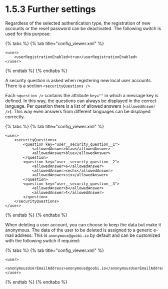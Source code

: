 # 1.5.3 Further settings

Regardless of the selected authentication type, the registration of new accounts or the reset password can be deactivated. The following switch is used for this purpose:

{% tabs %}
{% tab title="config\_viewer.xml" %}
```markup
<user>
    <userRegistrationEnabled>true</userRegistrationEnabled>
</user>
```
{% endtab %}
{% endtabs %}

A security question is asked when registering new local user accounts. There is a section `<securityQuestions />`

Each `<question />` contains the attribute `key=""` in which a message key is defined. In this way, the questions can always be displayed in the correct language. Per question there is a list of allowed answers \(`<allowedAnswer />`\). This way even answers from different languages can be displayed correctly. 

{% tabs %}
{% tab title="config\_viewer.xml" %}
```markup
<user>
    <securityQuestions>
        <question key="user__security_question__1">
            <allowedAnswer>blau</allowedAnswer>
            <allowedAnswer>blue</allowedAnswer>
        </question>
        <question key="user__security_question__2">
            <allowedAnswer>6</allowedAnswer>
            <allowedAnswer>sechs</allowedAnswer>
            <allowedAnswer>six</allowedAnswer>
        </question>
        <question key="user__security_question__3">
            <allowedAnswer>b</allowedAnswer>
            <allowedAnswer>t</allowedAnswer>
        </question>
    </securityQuestions>
</user>
```
{% endtab %}
{% endtabs %}

When deleting a user account, you can choose to keep the data but make it anonymous. The data of the user to be deleted is assigned to a generic e-mail address. This is `anonymous@goobi.io` by default and can be customized with the following switch if required:

{% tabs %}
{% tab title="config\_viewer.xml" %}
```markup
<user>
    <anonymousUserEmailAddress>anonymous@goobi.io</anonymousUserEmailAddress>
</user>
```
{% endtab %}
{% endtabs %}

